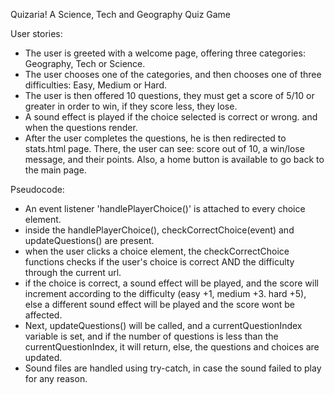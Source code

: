 Quizaria!
A Science, Tech and Geography Quiz Game

User stories:

- The user is greeted with a welcome page, offering three categories: Geography, Tech or Science.
- The user chooses one of the categories, and then chooses one of three difficulties: Easy, Medium or Hard.
- The user is then offered 10 questions, they must get a score of 5/10 or greater in order to win, if they score less, they lose.
- A sound effect is played if the choice selected is correct or wrong. and when the questions render.
- After the user completes the questions, he is then redirected to stats.html page. There, the user can see: score out of 10, a win/lose message, and their points. Also, a home button is available to go back to the main page.

Pseudocode:

- An event listener 'handlePlayerChoice()' is attached to every choice element.
- inside the handlePlayerChoice(), checkCorrectChoice(event) and updateQuestions() are present.
- when the user clicks a choice element, the checkCorrectChoice functions checks if the user's choice is correct AND the difficulty through the current url.
- if the choice is correct, a sound effect will be played, and the score will increment according to the difficulty (easy +1, medium +3. hard +5), else a different sound effect will be played and the score wont be affected.
- Next, updateQuestions() will be called, and a currentQuestionIndex variable is set, and if the number of questions is less than the currentQuestionIndex, it will return, else, the questions and choices are updated.
- Sound files are handled using try-catch, in case the sound failed to play for any reason.
